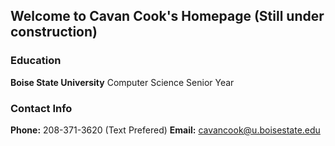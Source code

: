 ## Welcome to Cavan Cook's Homepage (Still under construction)

### Education

**Boise State University**
  Computer Science
  Senior Year

### Contact Info

**Phone:** 208-371-3620 (Text Prefered)
**Email:** cavancook@u.boisestate.edu

